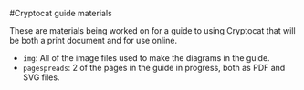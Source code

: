 #Cryptocat guide materials

These are materials being worked on for a guide to using Cryptocat that will be both a print document and for use online. 

* `img`: All of the image files used to make the diagrams in the guide.  
* `pagespreads`: 2 of the pages in the guide in progress, both as PDF and SVG files. 